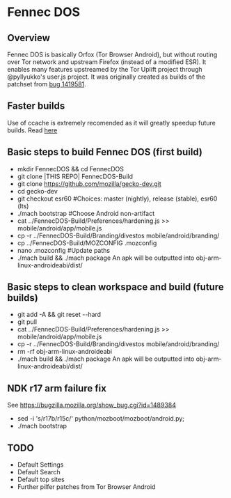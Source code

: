 Fennec DOS
==========

Overview
--------
Fennec DOS is basically Orfox (Tor Browser Android), but without routing over Tor network and upstream Firefox (instead of a modified ESR).
It enables many features upstreamed by the Tor Uplift project through @pyllyukko's user.js project.
It was originally created as builds of the patchset from [bug 1419581](https://bugzilla.mozilla.org/show_bug.cgi?id=1419581).

Faster builds
-------------
Use of ccache is extremely recomended as it will greatly speedup future builds.
Read [here](https://developer.mozilla.org/en-US/docs/Mozilla/Developer_guide/Build_Instructions/ccache)


Basic steps to build Fennec DOS (first build)
---------------------------------------------
- mkdir FennecDOS && cd FennecDOS
- git clone |THIS REPO| FennecDOS-Build
- git clone https://github.com/mozilla/gecko-dev.git
- cd gecko-dev
- git checkout esr60 #Choices: master (nightly), release (stable), esr60 (lts)
- ./mach bootstrap #Choose Android non-artifact
- cat ../FennecDOS-Build/Preferences/hardening.js >> mobile/android/app/mobile.js
- cp -r ../FennecDOS-Build/Branding/divestos mobile/android/branding/
- cp ../FennecDOS-Build/MOZCONFIG .mozconfig
- nano .mozconfig #Update paths
- ./mach build && ./mach package
An apk will be outputted into obj-arm-linux-androideabi/dist/

Basic steps to clean workspace and build (future builds)
--------------------------------------------------------
- git add -A && git reset --hard
- git pull
- cat ../FennecDOS-Build/Preferences/hardening.js >> mobile/android/app/mobile.js
- cp -r ../FennecDOS-Build/Branding/divestos mobile/android/branding/
- rm -rf obj-arm-linux-androideabi
- ./mach build && ./mach package
An apk will be outputted into obj-arm-linux-androideabi/dist/

NDK r17 arm failure fix
-----------------------
See https://bugzilla.mozilla.org/show_bug.cgi?id=1489384
- sed -i 's/r17b/r15c/' python/mozboot/mozboot/android.py;
- ./mach bootstrap

TODO
----
- Default Settings
- Default Search
- Default top sites
- Further pilfer patches from Tor Browser Android
